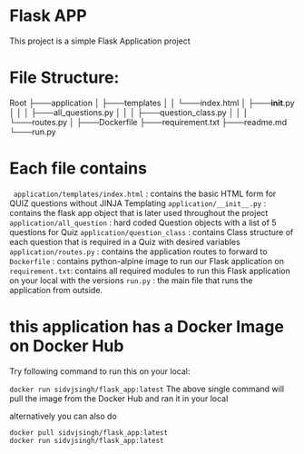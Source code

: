 # Flask APP
This project is a simple Flask Application project

# File Structure:
Root
├───application
│    ├───templates
│    │         └───index.html
│    ├───__init__.py
│    │
│    ├───all_questions.py
│    │
│    ├───question_class.py
│    │
│    └───routes.py
│
├───Dockerfile
├───requirement.txt
├───readme.md
└───run.py

# Each file contains
``` application/templates/index.html```   : contains the basic HTML form for QUIZ questions without JINJA Templating
```application/__init__.py```   : contains the flask app object that is later used throughout the project
```application/all_question```  : hard coded Question objects with a list of 5 questions for Quiz
```application/question_class``` : contains Class structure of each question that is required in a Quiz with desired variables
```application/routes.py```  : contains the application routes to forward to
```Dockerfile``` : contains python-alpine image to run our Flask application on
```requirement.txt```: contains all required modules to run this Flask application on your local with the versions
```run.py``` : the main file that runs the application from outside.


# this application has a Docker Image on Docker Hub
Try following command to run this on your local:

 ``` docker run sidvjsingh/flask_app:latest ```
The above single command will pull the image from the Docker Hub and ran it in your local

alternatively you can also do

```
docker pull sidvjsingh/flask_app:latest
docker run sidvjsingh/flask_app:latest
```